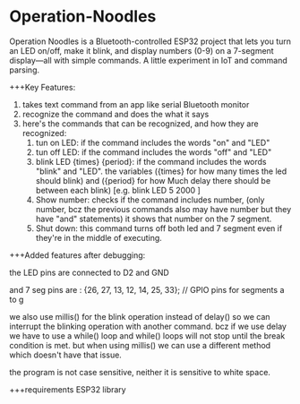 # Operation-Noodles
 Operation Noodles is a Bluetooth-controlled ESP32 project that lets you turn an LED on/off, make it blink, and display numbers (0-9) on a 7-segment display—all with simple commands. A little experiment in IoT and command parsing.


+++Key Features:

1. takes text command from an app like serial Bluetooth monitor
2. recognize the command and does the what it says
3. here's the commands that can be recognized, and how they are recognized:
	1. tun on LED: if the command includes the words "on" and "LED"
	2. tun off LED: if the command includes the words "off" and "LED"
	3. blink LED {times} {period}: if the command includes the words "blink" and "LED". the variables ({times} for how many times the led should blink) and ({period} for how Much delay there should be between each blink) [e.g. blink LED 5 2000 ]
	4. Show number: checks if the command includes number, (only number, bcz the previous commands also may have number but they have "and" statements) it shows that number on the 7 segment.
	5. Shut down: this command turns off both led and 7 segment even if they're in the middle of executing.

+++Added features after debugging:
	
the LED pins are connected to D2 and GND

and 7 seg pins are : {26, 27, 13, 12, 14, 25, 33}; // GPIO pins for segments a to g

we also use millis() for the blink operation instead of delay() so we can interrupt the blinking operation with another command.
bcz if we use delay we have to use a while() loop and while() loops will not stop until the break condition is met. but when using millis() we can use a different method which doesn't have that issue.

the program is not case sensitive, neither it is sensitive to white space. 

+++requirements 
ESP32 library 